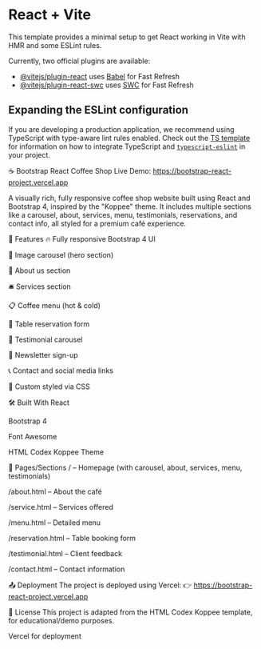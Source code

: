 # React + Vite

This template provides a minimal setup to get React working in Vite with HMR and some ESLint rules.

Currently, two official plugins are available:

- [@vitejs/plugin-react](https://github.com/vitejs/vite-plugin-react/blob/main/packages/plugin-react) uses [Babel](https://babeljs.io/) for Fast Refresh
- [@vitejs/plugin-react-swc](https://github.com/vitejs/vite-plugin-react/blob/main/packages/plugin-react-swc) uses [SWC](https://swc.rs/) for Fast Refresh

## Expanding the ESLint configuration

If you are developing a production application, we recommend using TypeScript with type-aware lint rules enabled. Check out the [TS template](https://github.com/vitejs/vite/tree/main/packages/create-vite/template-react-ts) for information on how to integrate TypeScript and [`typescript-eslint`](https://typescript-eslint.io) in your project.

☕ Bootstrap React Coffee Shop
Live Demo: https://bootstrap-react-project.vercel.app

A visually rich, fully responsive coffee shop website built using React and Bootstrap 4, inspired by the "Koppee" theme. It includes multiple sections like a carousel, about, services, menu, testimonials, reservations, and contact info, all styled for a premium café experience.

🚀 Features
🔥 Fully responsive Bootstrap 4 UI

🎠 Image carousel (hero section)

📖 About us section

🛎️ Services section

📋 Coffee menu (hot & cold)

📅 Table reservation form

💬 Testimonial carousel

📧 Newsletter sign-up

📞 Contact and social media links

🎨 Custom styled via CSS

🛠️ Built With
React

Bootstrap 4

Font Awesome

HTML Codex Koppee Theme

📌 Pages/Sections
/ – Homepage (with carousel, about, services, menu, testimonials)

/about.html – About the café

/service.html – Services offered

/menu.html – Detailed menu

/reservation.html – Table booking form

/testimonial.html – Client feedback

/contact.html – Contact information

📤 Deployment
The project is deployed using Vercel:
👉 https://bootstrap-react-project.vercel.app

📄 License
This project is adapted from the HTML Codex Koppee template, for educational/demo purposes.



Vercel for deployment
